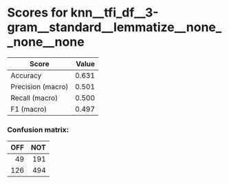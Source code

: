 # Scores for knn__tfi_df__3-gram__standard__lemmatize__none__none__none
|      Score      |Value|
|-----------------|----:|
|Accuracy         |0.631|
|Precision (macro)|0.501|
|Recall (macro)   |0.500|
|F1 (macro)       |0.497|

### Confusion matrix:
|OFF|NOT|
|--:|--:|
| 49|191|
|126|494|
